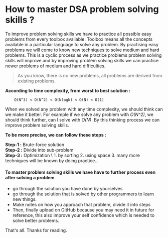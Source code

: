 # How to master DSA problem solving skills ?

To improve problem solving skills we have to practice all possible easy problems from every toolbox available. Toolbox means all the concepts available in a particular language to solve any problem. By practising easy problems we will come to know new techniques to solve medium and hard problems. This is a cyclic process as we practice problems problem solving skills will improve and by improving problem solving skills we can practice newer problems of medium and hard difficulties.

> As you know, there is no new problems, all problems are derived from existing problems.

**According to time complexity, from worst to best solution :**
```shell
    O(N^3) < O(N^2) < O(NlogN) < O(N) < O(1)
```

When we solved any problem with any time complexity, we should think can we make it better. For example if we solve any problem with *O(N^2)*, we should think further, can I solve with *O(N)*. By this thinking process we can improve problem solving skills.

**To be more precise, we can follow these steps :**

**Step-1 :** Brute-force solution \
**Step-2 :** Divide into sub-problem \
**Step-3 :** Optimization \ 
        1. by sorting
        2. using space
        3. many more techniques will be known by doing practice...

#### To master problem solving skills we have have to further process even after solving a problem
- go through the solution you have done by yourselves
- go through the solution that is solved by other programmers to learn new things.
- Make notes on how you approach that problem, divide it into steps
- Then, finally upload on GitHub because you may need it in future for reference, this also improve your self confidence which is needed to solve better problems.

That's all. Thanks for reading.
